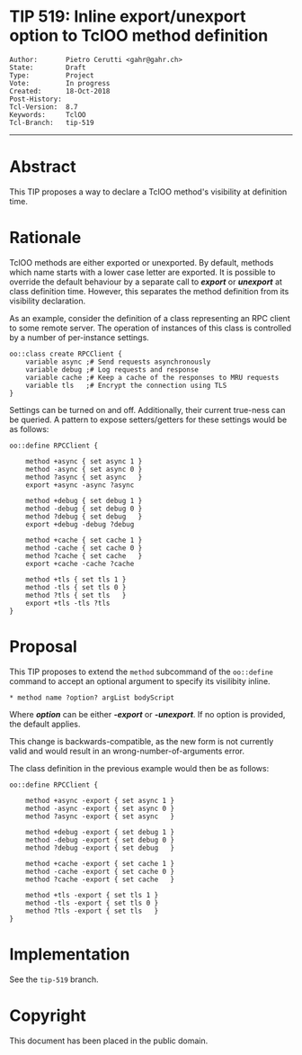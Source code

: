 # TIP 519: Inline export/unexport option to TclOO method definition
	Author:       Pietro Cerutti <gahr@gahr.ch>
	State:        Draft
	Type:         Project
	Vote:         In progress
	Created:      18-Oct-2018
	Post-History:
	Tcl-Version:  8.7
	Keywords:     TclOO
	Tcl-Branch:   tip-519
----

# Abstract

This TIP proposes a way to declare a TclOO method's visibility at definition
time.

# Rationale

TclOO methods are either exported or unexported. By default, methods which name
starts with a lower case letter are exported.  It is possible to override the
default behaviour by a separate call to ***export*** or ***unexport*** at class
definition time. However, this separates the method definition from its
visibility declaration.

As an example, consider the definition of a class representing an RPC client to
some remote server. The operation of instances of this class is controlled by a
number of per-instance settings.

    oo::class create RPCClient {
        variable async ;# Send requests asynchronously
        variable debug ;# Log requests and response
        variable cache ;# Keep a cache of the responses to MRU requests
        variable tls   ;# Encrypt the connection using TLS
    }

Settings can be turned on and off. Additionally, their current true-ness can be
queried. A pattern to expose setters/getters for these settings would be as
follows:

    oo::define RPCClient {

        method +async { set async 1 }
        method -async { set async 0 }
        method ?async { set async   }
        export +async -async ?async

        method +debug { set debug 1 }
        method -debug { set debug 0 }
        method ?debug { set debug   }
        export +debug -debug ?debug

        method +cache { set cache 1 }
        method -cache { set cache 0 }
        method ?cache { set cache   }
        export +cache -cache ?cache

        method +tls { set tls 1 }
        method -tls { set tls 0 }
        method ?tls { set tls   }
        export +tls -tls ?tls
    }

# Proposal

This TIP proposes to extend the `method` subcommand of the `oo::define` command
to accept an optional argument to specify its visilibity inline.

    * method name ?option? argList bodyScript

Where ***option*** can be either ***-export*** or ***-unexport***. If no option
is provided, the default applies.

This change is backwards-compatible, as the new form is not currently valid and
would result in an wrong-number-of-arguments error.

The class definition in the previous example would then be as follows:

    oo::define RPCClient {

        method +async -export { set async 1 }
        method -async -export { set async 0 }
        method ?async -export { set async   }

        method +debug -export { set debug 1 }
        method -debug -export { set debug 0 }
        method ?debug -export { set debug   }

        method +cache -export { set cache 1 }
        method -cache -export { set cache 0 }
        method ?cache -export { set cache   }

        method +tls -export { set tls 1 }
        method -tls -export { set tls 0 }
        method ?tls -export { set tls   }
    }

# Implementation

See the `tip-519` branch.

# Copyright

This document has been placed in the public domain.
